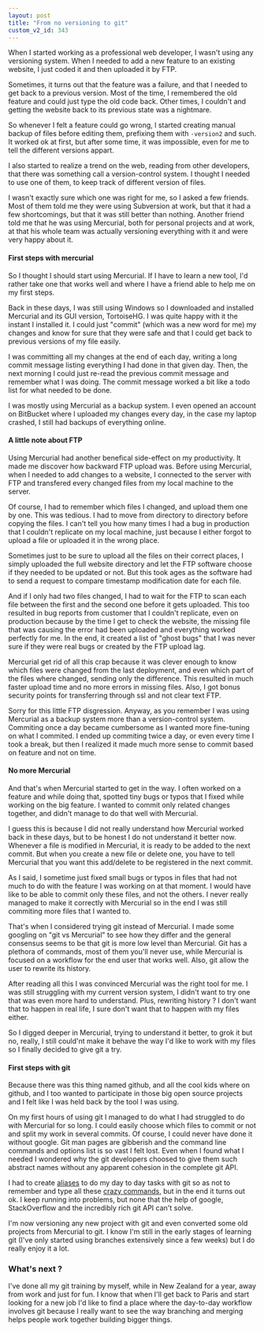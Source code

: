 ```yaml
---
layout: post
title: "From no versioning to git"
custom_v2_id: 343
---
```


<p>When I started working as a professional web developer, I wasn't using any versioning system. When I needed to add a new feature to an existing website, I just coded it and then uploaded it by FTP.</p>
<p>Sometimes, it turns out that the feature was a failure, and that I needed to get back to a previous version. Most of the time, I remembered the old feature and could just type the old code back. Other times, I couldn't and getting the website back to its previous state was a nightmare.</p>
<p>So whenever I felt a feature could go wrong, I started creating manual backup of files before editing them, prefixing them with <code>-version2</code> and such. It worked ok at first, but after some time, it was impossible, even for me to tell the different versions appart.</p>
<p>I also started to realize a trend on the web, reading from other developers, that there was something call a version-control system. I thought I needed to use one of them, to keep track of different version of files.</p>
<p>I wasn't exactly sure which one was right for me, so I asked a few friends. Most of them told me they were using Subversion at work, but that it had a few shortcomings, but that it was still better than nothing. Another friend told me that he was using Mercurial, both for personal projects and at work, at that his whole team was actually versioning everything with it and were very happy about it.</p>
<h4>First steps with mercurial</h4>
<p>So I thought I should start using Mercurial. If I have to learn a new tool, I'd rather take one that works well and where I have a friend able to help me on my first steps.</p>
<p>Back in these days, I was still using Windows so I downloaded and installed Mercurial and its GUI version, TortoiseHG. I was quite happy with it the instant I installed it. I could just "commit" (which was a new word for me) my changes and know for sure that they were safe and that I could get back to previous versions of my file easily.</p>
<p>I was committing all my changes at the end of each day, writing a long commit message listing everything I had done in that given day. Then, the next morning I could just re-read the previous commit message and remember what I was doing. The commit message worked a bit like a todo list for what needed to be done.</p>
<p>I was mostly using Mercurial as a backup system. I even opened an account on BitBucket where I uploaded my changes every day, in the case my laptop crashed, I still had backups of everything online.</p>
<h4>A little note about FTP</h4>
<p>Using Mercurial had another benefical side-effect on my productivity. It made me discover how backward FTP upload was. Before using Mercurial, when I needed to add changes to a website, I connected to the server with FTP and transfered every changed files from my local machine to the server.</p>
<p>Of course, I had to remember which files I changed, and upload them one by one. This was tedious. I had to move from directory to directory before copying the files. I can't tell you how many times I had a bug in production that I couldn't replicate on my local machine, just because I either forgot to upload a file or uploaded it in the wrong place.</p>
<p>Sometimes just to be sure to upload all the files on their correct places, I simply uploaded the full website directory and let the FTP software choose if they needed to be updated or not. But this took ages as the software had to send a request to compare timestamp modification date for each file.</p>
<p>And if I only had two files changed, I had to wait for the FTP to scan each file between the first and the second one before it gets uploaded. This too resulted in bug reports from customer that I couldn't replicate, even on production because by the time I get to check the website, the missing file that was causing the error had been uploaded and everything worked perfectly for me. In the end, it created a list of "ghost bugs" that I was never sure if they were real bugs or created by the FTP upload lag.</p>
<p>Mercurial get rid of all this crap because it was clever enough to know which files were changed from the last deployment, and even which part of the files where changed, sending only the difference. This resulted in much faster upload time and no more errors in missing files. Also, I got bonus security points for transferring through ssl and not clear text FTP.</p>
<p>Sorry for this little FTP disgression. Anyway, as you remember I was using Mercurial as a backup system more than a version-control system. Commiting once a day became cumbersome as I wanted more fine-tuning on what I commited. I ended up commiting twice a day, or even every time I took a break, but then I realized it made much more sense to commit based on feature and not on time.</p>
<h4>No more Mercurial</h4>
<p>And that's when Mercurial started to get in the way. I often worked on a feature and while doing that, spotted tiny bugs or typos that I fixed while working on the big feature. I wanted to commit only related changes together, and didn't manage to do that well with Mercurial.</p>
<p>I guess this is because I did not really understand how Mercurial worked back in these days, but to be honest I do not understand it better now. Whenever a file is modified in Mercurial, it is ready to be added to the next commit. But when you create a new file or delete one, you have to tell Mercurial that you want this add/delete to be registered in the next commit.</p>
<p>As I said, I sometime just fixed small bugs or typos in files that had not much to do with the feature I was working on at that moment. I would have like to be able to commit only these files, and not the others. I never really managed to make it correctly with Mercurial so in the end I was still commiting more files that I wanted to.</p>
<p>That's when I considered trying git instead of Mercurial. I made some googling on "git vs Mercurial" to see how they differ and the general consensus seems to be that git is more low level than Mercurial. Git has a plethora of commands, most of them you'll never use, while Mercurial is focused on a workflow for the end user that works well. Also, git allow the user to rewrite its history.</p>
<p>After reading all this I was convinced Mercurial was the right tool for me. I was still struggling with my current version system, I didn't want to try one that was even more hard to understand. Plus, rewriting history ? I don't want that to happen in real life, I sure don't want that to happen with my files either.</p>
<p>So I digged deeper in Mercurial, trying to understand it better, to grok it but no, really, I still could'nt make it behave the way I'd like to work with my files so I finally decided to give git a try.</p>
<h4>First steps with git</h4>
<p>Because there was this thing named github, and all the cool kids where on github, and I too wanted to participate in those big open source projects and I felt like I was held back by the tool I was using.</p>
<p>On my first hours of using git I managed to do what I had struggled to do with Mercurial for so long. I could easily choose which files to commit or not and split my work in several commits. Of course, I could never have done it without google. Git man pages are gibberish and the command line commands and options list is so vast I felt lost. Even when I found what I needed I wondered why the git developers choosed to give them such abstract names without any apparent cohesion in the complete git API.</p>
<p>I had to create <a href="https://github.com/pixelastic/oroshi/blob/master/config/git/gitconfig">aliases</a> to do my day to day tasks with git so as not to remember and type all these <a href="https://github.com/pixelastic/oroshi/blob/master/config/zsh/aliases-git.zsh">crazy commands</a>, but in the end it turns out ok. I keep running into problems, but none that the help of google, StackOverflow and the incredibly rich git API can't solve.</p>
<p>I'm now versioning any new project with git and even converted some old projects from Mercurial to git. I know I'm still in the early stages of learning git (I've only started using branches extensively since a few weeks) but I do really enjoy it a lot.</p>
<h3>What's next ?</h3>
<p>I've done all my git training by myself, while in New Zealand for a year, away from work and just for fun. I know that when I'll get back to Paris and start looking for a new job I'd like to find a place where the day-to-day workflow involves git because I really want to see the way branching and merging helps people work together building bigger things.</p>